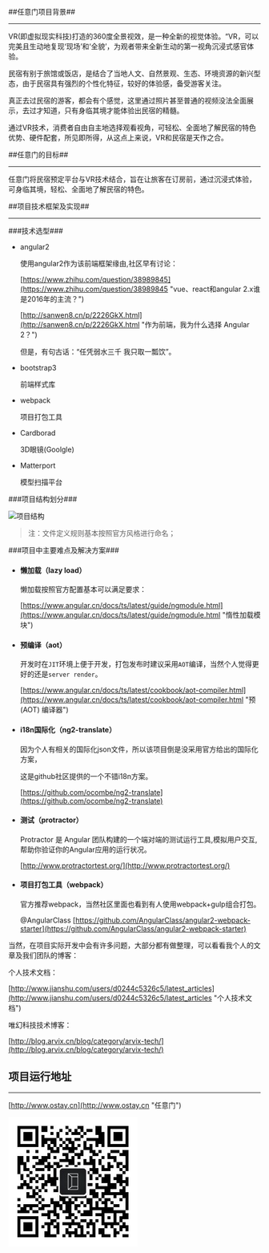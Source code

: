 ##任意门项目背景##

----------

VR(即虚拟现实科技)打造的360度全景视效，是一种全新的视觉体验。“VR，可以完美且生动地复现‘现场’和‘全貌’，为观者带来全新生动的第一视角沉浸式感官体验。

民宿有别于旅馆或饭店，是结合了当地人文、自然景观、生态、环境资源的新兴型态，由于民宿具有强烈的个性化特征，较好的体验感，备受游客关注。

真正去过民宿的游客，都会有个感觉，这里通过照片甚至普通的视频没法全面展示，去过才知道，只有身临其境才能体验出民宿的精髓。

通过VR技术，消费者自由自主地选择观看视角，可轻松、全面地了解民宿的特色优势、硬件配套，所见即所得，从这点上来说，VR和民宿是天作之合。



##任意门的目标##

----------

任意门将民宿预定平台与VR技术结合，旨在让旅客在订房前，通过沉浸式体验，可身临其境，轻松、全面地了解民宿的特色。 

##项目技术框架及实现##

----------

###技术选型###

        
- angular2

    使用angular2作为该前端框架缘由,社区早有讨论：
    
    [https://www.zhihu.com/question/38989845](https://www.zhihu.com/question/38989845 "vue、react和angular 2.x谁是2016年的主流？")
    
    [http://sanwen8.cn/p/2226GkX.html](http://sanwen8.cn/p/2226GkX.html "作为前端，我为什么选择 Angular 2？")
    
    但是，有句古话：“任凭弱水三千 我只取一瓢饮”。

- bootstrap3

    前端样式库

- webpack

    项目打包工具

- Cardborad

    3D眼镜(Goolgle)

- Matterport

    模型扫描平台

###项目结构划分###

![项目结构](http://upload-images.jianshu.io/upload_images/2433010-dfa20ed0ffbf49cf.png?imageMogr2/auto-orient/strip%7CimageView2/2/w/1240)

> 注：文件定义规则基本按照官方风格进行命名；

###项目中主要难点及解决方案###

- #### 懒加载（lazy load） ####

    懒加载按照官方配置基本可以满足要求：
    
    [https://www.angular.cn/docs/ts/latest/guide/ngmodule.html](https://www.angular.cn/docs/ts/latest/guide/ngmodule.html "惰性加载模块")

- #### 预编译（aot） ####
    
    开发时在`JIT`环境上便于开发，打包发布时建议采用`AOT`编译，当然个人觉得更好的还是`server render`。
    
    [https://www.angular.cn/docs/ts/latest/cookbook/aot-compiler.html](https://www.angular.cn/docs/ts/latest/cookbook/aot-compiler.html "预 (AOT) 编译器")

- #### i18n国际化（ng2-translate） ####
    
    因为个人有相关的国际化json文件，所以该项目倒是没采用官方给出的国际化方案，
    
    这是github社区提供的一个不错i18n方案。
    
    [https://github.com/ocombe/ng2-translate](https://github.com/ocombe/ng2-translate)

- #### 测试（protractor） ####

    Protractor 是 Angular 团队构建的一个端对端的测试运行工具,模拟用户交互,帮助你验证你的Angular应用的运行状况。
    
    [http://www.protractortest.org/](http://www.protractortest.org/)

- #### 项目打包工具（webpack） ####

    官方推荐webpack，当然社区里面也看到有人使用webpack+gulp组合打包。
    
    @AngularClass [https://github.com/AngularClass/angular2-webpack-starter](https://github.com/AngularClass/angular2-webpack-starter)

当然，在项目实际开发中会有许多问题，大部分都有做整理，可以看看我个人的文章及我们团队的博客：

个人技术文档：

[http://www.jianshu.com/users/d0244c5326c5/latest_articles](http://www.jianshu.com/users/d0244c5326c5/latest_articles "个人技术文档")

唯幻科技技术博客：

[http://blog.arvix.cn/blog/category/arvix-tech/](http://blog.arvix.cn/blog/category/arvix-tech/)

## 项目运行地址 ##

----------

[http://www.ostay.cn](http://www.ostay.cn "任意门")

![唯幻科技官方微信](./chat.jpg)
